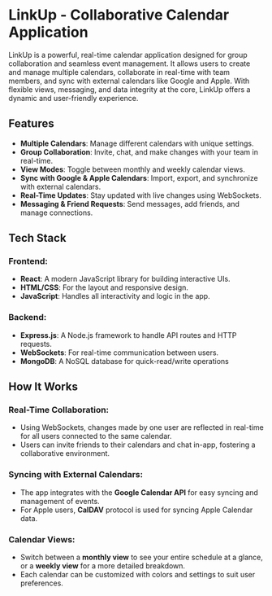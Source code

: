 # LinkUp - Collaborative Calendar Application

LinkUp is a powerful, real-time calendar application designed for group collaboration and seamless event management. It allows users to create and manage multiple calendars, collaborate in real-time with team members, and sync with external calendars like Google and Apple. With flexible views, messaging, and data integrity at the core, LinkUp offers a dynamic and user-friendly experience.

## Features

- **Multiple Calendars**: Manage different calendars with unique settings.
- **Group Collaboration**: Invite, chat, and make changes with your team in real-time.
- **View Modes**: Toggle between monthly and weekly calendar views.
- **Sync with Google & Apple Calendars**: Import, export, and synchronize with external calendars.
- **Real-Time Updates**: Stay updated with live changes using WebSockets.
- **Messaging & Friend Requests**: Send messages, add friends, and manage connections.

## Tech Stack

### Frontend:
- **React**: A modern JavaScript library for building interactive UIs.
- **HTML/CSS**: For the layout and responsive design.
- **JavaScript**: Handles all interactivity and logic in the app.

### Backend:
- **Express.js**: A Node.js framework to handle API routes and HTTP requests.
- **WebSockets**: For real-time communication between users.
- **MongoDB**: A NoSQL database for quick-read/write operations

## How It Works

### Real-Time Collaboration:
- Using WebSockets, changes made by one user are reflected in real-time for all users connected to the same calendar.
- Users can invite friends to their calendars and chat in-app, fostering a collaborative environment.

### Syncing with External Calendars:
- The app integrates with the **Google Calendar API** for easy syncing and management of events.
- For Apple users, **CalDAV** protocol is used for syncing Apple Calendar data.

### Calendar Views:
- Switch between a **monthly view** to see your entire schedule at a glance, or a **weekly view** for a more detailed breakdown.
- Each calendar can be customized with colors and settings to suit user preferences.


